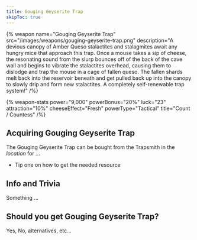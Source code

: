 ```yaml
---
title: Gouging Geyserite Trap
skipToc: true
---
```


{% weapon
 name="Gouging Geyserite Trap"
 src="/images/weapons/gouging-geyserite-trap.png"
 description="A devious canopy of Amber Queso stalactites and stalagmites await any hungry mice that approach this trap. Once a mouse takes a sip of cheese, the resonating sound from the slurp bounces off of the back of the cave wall and begins to vibrate the stalactites overhead, causing them to dislodge and trap the mouse in a cage of fallen queso. The fallen shards melt back into the reservoir beneath and get pulled back up into the canopy to slowly drip and form new stalactites. A completely self-renewable trap system!"
/%}

{% weapon-stats
 power="9,000"
 powerBonus="20%"
 luck="23"
 attraction="10%"
 cheeseEffect="Fresh"
 powerType="Tactical"
 title="Count / Countess"
/%}

## Acquiring Gouging Geyserite Trap

The Gouging Geyserite Trap can be bought from the Trapsmith in the *location* for ...

- Tip one on how to get the needed resource

## Info and Trivia

Something ...

## Should you get Gouging Geyserite Trap?

Yes, No, alternatives, etc...
